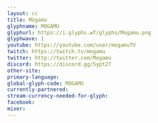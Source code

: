 ```yaml
---
layout: cc
title: Mogamu
glyphname: MOGAMU
glyphurl: https://i.glyphs.wf/glyphs/Mogamu.png
glyphwave: 1
youtube: https://youtube.com/user/mogamuTV
twitch: https://twitch.tv/mogamu
twitter: http://twitter.com/Mogamu
discord: https://discord.gg/5ypt2T
other-site: 
primary-language: 
global-glyph-code: MOGAMU
currently-partnered: 
stream-currency-needed-for-glyph: 
facebook: 
mixer: 
---
```


